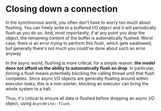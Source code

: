 # Closing down a connection

In the synchronous world, you often don't have to worry too much about
flushing. You can freely write to a buffered I/O object and it will periodically
flush as you do so. And, most importantly, if at any point you *drop* the
object, the remaining content of the buffer is automatically flushed. Worst
case, there is an error trying to perform this flush, which gets swallowed; but
generally there's not much you could've done about such an error anyway.

In the async world, flushing is more critical, for a simple reason: **the model
does not afford us the ability to automatically flush on drop**. In particular,
*forcing* a flush means potentially blocking the calling thread until that flush
completes. Since async I/O objects are generally floating around within executor
tasks, this is a non-starter; blocking an executor can bring the whole system to
a halt.

Thus, it's critical to ensure all data is flushed before dropping an async I/O
object, using `AsyncWrite::flush`.
